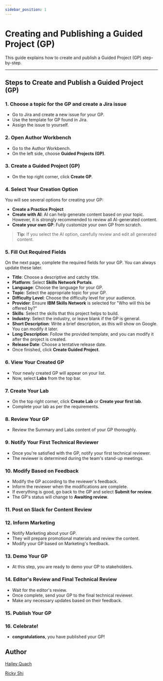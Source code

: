 ```yaml
---
sidebar_position: 1
---
```

# Creating and Publishing a Guided Project (GP)

This guide explains how to create and publish a Guided Project (GP) step-by-step.

---

## Steps to Create and Publish a Guided Project (GP)

### 1. Choose a topic for the GP and create a Jira issue

- Go to Jira and create a new issue for your GP.
- Use the template for GP found in Jira.
- Assign the issue to yourself.

### 2. Open Author Workbench

- Go to the Author Workbench.
- On the left side, choose **Guided Projects (GP)**.

### 3. Create a Guided Project (GP)

- On the top right corner, click **Create GP**.

### 4. Select Your Creation Option

You will see several options for creating your GP:
- **Create a Practice Project**
- **Create with AI**: AI can help generate content based on your topic. However, it is strongly recommended to review all AI-generated content.
- **Create your own GP**: Fully customize your own GP from scratch.

> **Tip:** If you select the AI option, carefully review and edit all generated content.

### 5. Fill Out Required Fields

On the next page, complete the required fields for your GP. You can always update these later.

- **Title**: Choose a descriptive and catchy title.
- **Platform**: Select **Skills Network Portals**.
- **Language**: Choose the language for your GP.
- **Topic**: Select the appropriate topic for your GP.
- **Difficulty Level**: Choose the difficulty level for your audience.
- **Provider**: Ensure **IBM Skills Network** is selected for "Who will this be offered by?"
- **Skills**: Select the skills that this project helps to build.
- **Industry**: Select the industry, or leave blank if the GP is general.
- **Short Description**: Write a brief description, as this will show on Google. You can modify it later.
- **Long Description**: Follow the provided template, and you can modify it after the project is created.
- **Release Date**: Choose a tentative release date.
- Once finished, click **Create Guided Project**.

### 6. View Your Created GP

- Your newly created GP will appear on your list.
- Now, select **Labs** from the top bar.

### 7. Create Your Lab

- On the top right corner, click **Create Lab** or **Create your first lab**.
- Complete your lab as per the requirements.

### 8. Review Your GP

- Review the Summary and Labs content of your GP thoroughly.

### 9. Notify Your First Technical Reviewer

- Once you're satisfied with the GP, notify your first technical reviewer.
- The reviewer is determined during the team's stand-up meetings.

### 10. Modify Based on Feedback

- Modify the GP according to the reviewer's feedback.
- Inform the reviewer when the modifications are complete.
- If everything is good, go back to the GP and select **Submit for review**.
- The GP's status will change to **Awaiting review**.

### 11. Post on Slack for Content Review


### 12. Inform Marketing

- Notify Marketing about your GP.
- They will prepare promotional materials and review the content.
- Modify your GP based on Marketing's feedback.

### 13. Demo Your GP

- At this step, you are ready to demo your GP to stakeholders.

### 14. Editor's Review and Final Technical Review

- Wait for the editor's review.
- Once complete, send your GP to the final technical reviewer.
- Make any necessary updates based on their feedback.

### 15. Publish Your GP


### 16. Celebrate!

- **congratulations**, you have published your GP!

## Author

[Hailey Quach](https://author.skills.network/instructors/hailey_quach)

[Ricky Shi](https://author.skills.network/instructors/ricky_shi)
  

